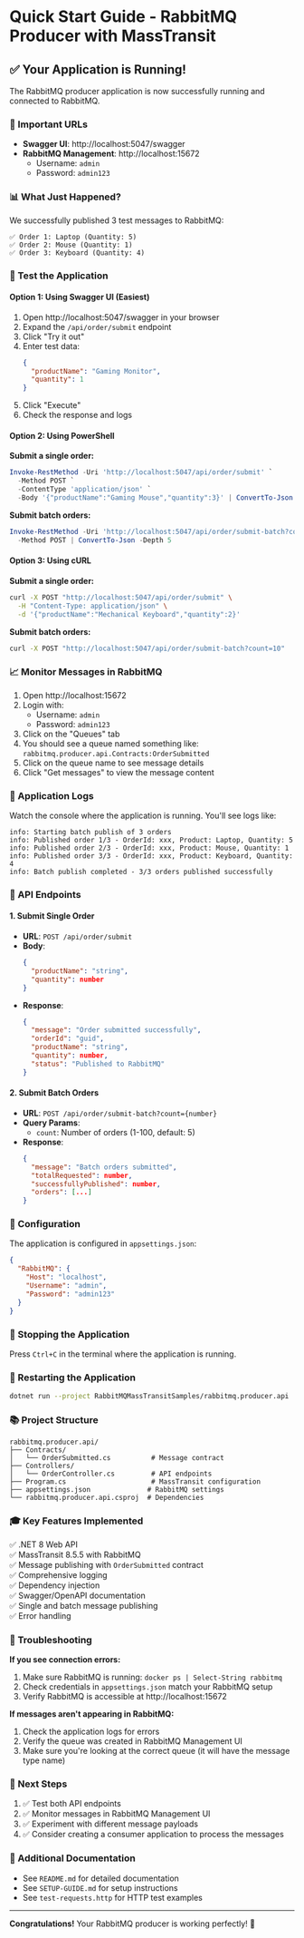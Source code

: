 # Quick Start Guide - RabbitMQ Producer with MassTransit

## ✅ Your Application is Running!

The RabbitMQ producer application is now successfully running and connected to RabbitMQ.

### 🔗 Important URLs

- **Swagger UI**: http://localhost:5047/swagger
- **RabbitMQ Management**: http://localhost:15672
  - Username: `admin`
  - Password: `admin123`

### 📊 What Just Happened?

We successfully published 3 test messages to RabbitMQ:

```
✅ Order 1: Laptop (Quantity: 5)
✅ Order 2: Mouse (Quantity: 1)
✅ Order 3: Keyboard (Quantity: 4)
```

### 🧪 Test the Application

#### Option 1: Using Swagger UI (Easiest)

1. Open http://localhost:5047/swagger in your browser
2. Expand the `/api/order/submit` endpoint
3. Click "Try it out"
4. Enter test data:
   ```json
   {
     "productName": "Gaming Monitor",
     "quantity": 1
   }
   ```
5. Click "Execute"
6. Check the response and logs

#### Option 2: Using PowerShell

**Submit a single order:**
```powershell
Invoke-RestMethod -Uri 'http://localhost:5047/api/order/submit' `
  -Method POST `
  -ContentType 'application/json' `
  -Body '{"productName":"Gaming Mouse","quantity":3}' | ConvertTo-Json
```

**Submit batch orders:**
```powershell
Invoke-RestMethod -Uri 'http://localhost:5047/api/order/submit-batch?count=5' `
  -Method POST | ConvertTo-Json -Depth 5
```

#### Option 3: Using cURL

**Submit a single order:**
```bash
curl -X POST "http://localhost:5047/api/order/submit" \
  -H "Content-Type: application/json" \
  -d '{"productName":"Mechanical Keyboard","quantity":2}'
```

**Submit batch orders:**
```bash
curl -X POST "http://localhost:5047/api/order/submit-batch?count=10"
```

### 📈 Monitor Messages in RabbitMQ

1. Open http://localhost:15672
2. Login with:
   - Username: `admin`
   - Password: `admin123`
3. Click on the "Queues" tab
4. You should see a queue named something like: `rabbitmq.producer.api.Contracts:OrderSubmitted`
5. Click on the queue name to see message details
6. Click "Get messages" to view the message content

### 📝 Application Logs

Watch the console where the application is running. You'll see logs like:

```
info: Starting batch publish of 3 orders
info: Published order 1/3 - OrderId: xxx, Product: Laptop, Quantity: 5
info: Published order 2/3 - OrderId: xxx, Product: Mouse, Quantity: 1
info: Published order 3/3 - OrderId: xxx, Product: Keyboard, Quantity: 4
info: Batch publish completed - 3/3 orders published successfully
```

### 🎯 API Endpoints

#### 1. Submit Single Order
- **URL**: `POST /api/order/submit`
- **Body**:
  ```json
  {
    "productName": "string",
    "quantity": number
  }
  ```
- **Response**:
  ```json
  {
    "message": "Order submitted successfully",
    "orderId": "guid",
    "productName": "string",
    "quantity": number,
    "status": "Published to RabbitMQ"
  }
  ```

#### 2. Submit Batch Orders
- **URL**: `POST /api/order/submit-batch?count={number}`
- **Query Params**:
  - `count`: Number of orders (1-100, default: 5)
- **Response**:
  ```json
  {
    "message": "Batch orders submitted",
    "totalRequested": number,
    "successfullyPublished": number,
    "orders": [...]
  }
  ```

### 🔧 Configuration

The application is configured in `appsettings.json`:

```json
{
  "RabbitMQ": {
    "Host": "localhost",
    "Username": "admin",
    "Password": "admin123"
  }
}
```

### 🛑 Stopping the Application

Press `Ctrl+C` in the terminal where the application is running.

### 🔄 Restarting the Application

```bash
dotnet run --project RabbitMQMassTransitSamples/rabbitmq.producer.api
```

### 📚 Project Structure

```
rabbitmq.producer.api/
├── Contracts/
│   └── OrderSubmitted.cs          # Message contract
├── Controllers/
│   └── OrderController.cs         # API endpoints
├── Program.cs                     # MassTransit configuration
├── appsettings.json              # RabbitMQ settings
└── rabbitmq.producer.api.csproj  # Dependencies
```

### 🎓 Key Features Implemented

✅ .NET 8 Web API  
✅ MassTransit 8.5.5 with RabbitMQ  
✅ Message publishing with `OrderSubmitted` contract  
✅ Comprehensive logging  
✅ Dependency injection  
✅ Swagger/OpenAPI documentation  
✅ Single and batch message publishing  
✅ Error handling  

### 🐛 Troubleshooting

**If you see connection errors:**
1. Make sure RabbitMQ is running: `docker ps | Select-String rabbitmq`
2. Check credentials in `appsettings.json` match your RabbitMQ setup
3. Verify RabbitMQ is accessible at http://localhost:15672

**If messages aren't appearing in RabbitMQ:**
1. Check the application logs for errors
2. Verify the queue was created in RabbitMQ Management UI
3. Make sure you're looking at the correct queue (it will have the message type name)

### 🎉 Next Steps

1. ✅ Test both API endpoints
2. ✅ Monitor messages in RabbitMQ Management UI
3. ✅ Experiment with different message payloads
4. ✅ Consider creating a consumer application to process the messages

### 📖 Additional Documentation

- See `README.md` for detailed documentation
- See `SETUP-GUIDE.md` for setup instructions
- See `test-requests.http` for HTTP test examples

---

**Congratulations!** Your RabbitMQ producer is working perfectly! 🎊

